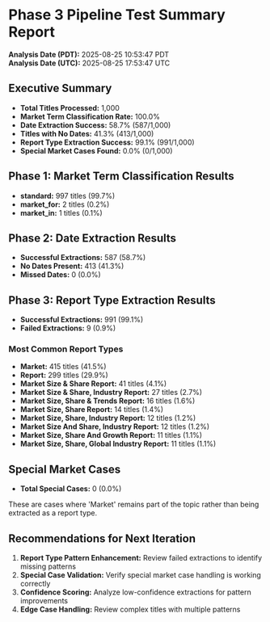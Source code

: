 # Phase 3 Pipeline Test Summary Report

**Analysis Date (PDT):** 2025-08-25 10:53:47 PDT  
**Analysis Date (UTC):** 2025-08-25 17:53:47 UTC

## Executive Summary

- **Total Titles Processed:** 1,000
- **Market Term Classification Rate:** 100.0%
- **Date Extraction Success:** 58.7% (587/1,000)
- **Titles with No Dates:** 41.3% (413/1,000)
- **Report Type Extraction Success:** 99.1% (991/1,000)
- **Special Market Cases Found:** 0.0% (0/1,000)

## Phase 1: Market Term Classification Results

- **standard:** 997 titles (99.7%)
- **market_for:** 2 titles (0.2%)
- **market_in:** 1 titles (0.1%)


## Phase 2: Date Extraction Results

- **Successful Extractions:** 587 (58.7%)
- **No Dates Present:** 413 (41.3%)
- **Missed Dates:** 0 (0.0%)

## Phase 3: Report Type Extraction Results

- **Successful Extractions:** 991 (99.1%)
- **Failed Extractions:** 9 (0.9%)

### Most Common Report Types

- **Market:** 415 titles (41.5%)
- **Report:** 299 titles (29.9%)
- **Market Size & Share Report:** 41 titles (4.1%)
- **Market Size & Share, Industry Report:** 27 titles (2.7%)
- **Market Size, Share & Trends Report:** 16 titles (1.6%)
- **Market Size, Share Report:** 14 titles (1.4%)
- **Market Size, Share, Industry Report:** 12 titles (1.2%)
- **Market Size And Share, Industry Report:** 12 titles (1.2%)
- **Market Size, Share And Growth Report:** 11 titles (1.1%)
- **Market Size, Share, Global Industry Report:** 11 titles (1.1%)


## Special Market Cases

- **Total Special Cases:** 0 (0.0%)

These are cases where 'Market' remains part of the topic rather than being extracted as a report type.

## Recommendations for Next Iteration

1. **Report Type Pattern Enhancement:** Review failed extractions to identify missing patterns
2. **Special Case Validation:** Verify special market case handling is working correctly
3. **Confidence Scoring:** Analyze low-confidence extractions for pattern improvements
4. **Edge Case Handling:** Review complex titles with multiple patterns


